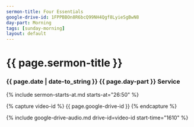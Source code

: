 ```yaml
---
sermon-title: Four Essentials
google-drive-id: 1FPPBBOn8R6bcQ99NH4Qgf8LyieSgBwN8
day-part: Morning
tags: [sunday-morning]
layout: default
---
```


# {{ page.sermon-title }}

### {{ page.date | date-to_string }} {{ page.day-part }} Service

{% include sermon-starts-at.md starts-at="26:50" %}

{% capture video-id %}
    {{ page.google-drive-id }}
{% endcapture %}

{% include google-drive-audio.md drive-id=video-id start-time="1610" %}